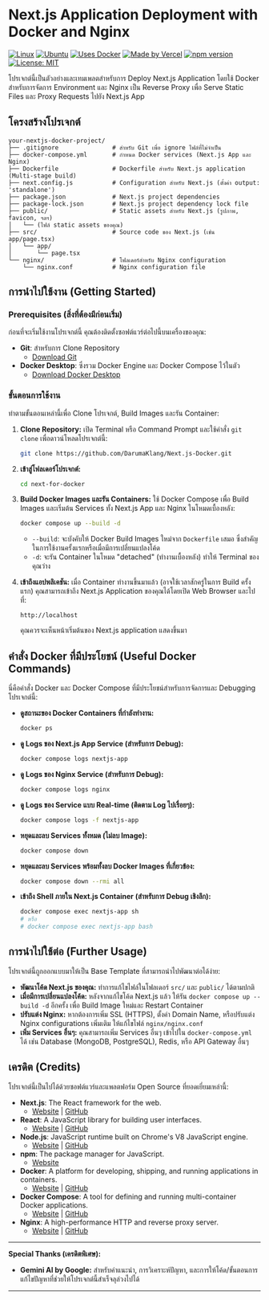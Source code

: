 # Next.js Application Deployment with Docker and Nginx

[![Linux](https://img.shields.io/badge/OS-Linux-FCC624?style=flat-square&logo=linux&logoColor=black)](https://www.linux.org/)
[![Ubuntu](https://img.shields.io/badge/Ubuntu-24.04-E95420?logo=ubuntu&logoColor=white&style=flat-square)](https://ubuntu.com/)
[![Uses Docker](https://img.shields.io/badge/Uses-Docker-blue?style=flat-square&logo=docker&logoColor=white)](https://www.docker.com/)
[![Made by Vercel](https://img.shields.io/badge/MADE%20BY-VERCEL-black?style=flat-square)](https://vercel.com/)
[![npm version](https://img.shields.io/badge/npm-V15.3.3-blue?style=flat-square)](https://www.npmjs.com/package/your-package-name)
[![License: MIT](https://img.shields.io/badge/License-MIT-green?style=flat-square)](https://opensource.org/licenses/MIT)

โปรเจกต์นี้เป็นตัวอย่างและเทมเพลตสำหรับการ Deploy Next.js Application โดยใช้ Docker สำหรับการจัดการ Environment และ Nginx เป็น Reverse Proxy เพื่อ Serve Static Files และ Proxy Requests ไปยัง Next.js App

## โครงสร้างโปรเจกต์

```
your-nextjs-docker-project/
├── .gitignore               # สำหรับ Git เพื่อ ignore ไฟล์ที่ไม่จำเป็น
├── docker-compose.yml       # กำหนด Docker services (Next.js App และ Nginx)
├── Dockerfile               # Dockerfile สำหรับ Next.js application (Multi-stage build)
├── next.config.js           # Configuration สำหรับ Next.js (ตั้งค่า output: 'standalone')
├── package.json             # Next.js project dependencies
├── package-lock.json        # Next.js project dependency lock file
├── public/                  # Static assets สำหรับ Next.js (รูปภาพ, favicon, ฯลฯ)
│   └── (ไฟล์ static assets ของคุณ)
├── src/                     # Source code ของ Next.js (เช่น app/page.tsx)
│   └── app/
│       └── page.tsx
└── nginx/                   # โฟลเดอร์สำหรับ Nginx configuration
    └── nginx.conf           # Nginx configuration file
```

## การนำไปใช้งาน (Getting Started)

### Prerequisites (สิ่งที่ต้องมีก่อนเริ่ม)

ก่อนที่จะเริ่มใช้งานโปรเจกต์นี้ คุณต้องติดตั้งซอฟต์แวร์ต่อไปนี้บนเครื่องของคุณ:

* **Git**: สำหรับการ Clone Repository
    * [Download Git](https://git-scm.com/downloads)
* **Docker Desktop**: ซึ่งรวม Docker Engine และ Docker Compose ไว้ในตัว
    * [Download Docker Desktop](https://www.docker.com/products/docker-desktop)

### ขั้นตอนการใช้งาน

ทำตามขั้นตอนเหล่านี้เพื่อ Clone โปรเจกต์, Build Images และรัน Container:

1.  **Clone Repository:**
    เปิด Terminal หรือ Command Prompt และใช้คำสั่ง `git clone` เพื่อดาวน์โหลดโปรเจกต์นี้:

    ```bash
    git clone https://github.com/DarumaKlang/Next.js-Docker.git
    ```

2.  **เข้าสู่โฟลเดอร์โปรเจกต์:**

    ```bash
    cd next-for-docker
    ```

3.  **Build Docker Images และรัน Containers:**
    ใช้ Docker Compose เพื่อ Build Images และเริ่มต้น Services ทั้ง Next.js App และ Nginx ในโหมดเบื้องหลัง:

    ```bash
    docker compose up --build -d
    ```
    * `--build`: จะบังคับให้ Docker Build Images ใหม่จาก `Dockerfile` เสมอ ซึ่งสำคัญในการใช้งานครั้งแรกหรือเมื่อมีการเปลี่ยนแปลงโค้ด
    * `-d`: จะรัน Container ในโหมด "detached" (ทำงานเบื้องหลัง) ทำให้ Terminal ของคุณว่าง

4.  **เข้าถึงแอปพลิเคชัน:**
    เมื่อ Container ทำงานขึ้นมาแล้ว (อาจใช้เวลาสักครู่ในการ Build ครั้งแรก) คุณสามารถเข้าถึง Next.js Application ของคุณได้โดยเปิด Web Browser และไปที่:

    ```
    http://localhost
    ```

    คุณควรจะเห็นหน้าเริ่มต้นของ Next.js application แสดงขึ้นมา

## คำสั่ง Docker ที่มีประโยชน์ (Useful Docker Commands)

นี่คือคำสั่ง Docker และ Docker Compose ที่มีประโยชน์สำหรับการจัดการและ Debugging โปรเจกต์นี้:

* **ดูสถานะของ Docker Containers ที่กำลังทำงาน:**
    ```bash
    docker ps
    ```

* **ดู Logs ของ Next.js App Service (สำหรับการ Debug):**
    ```bash
    docker compose logs nextjs-app
    ```

* **ดู Logs ของ Nginx Service (สำหรับการ Debug):**
    ```bash
    docker compose logs nginx
    ```

* **ดู Logs ของ Service แบบ Real-time (ติดตาม Log ไปเรื่อยๆ):**
    ```bash
    docker compose logs -f nextjs-app
    ```

* **หยุดและลบ Services ทั้งหมด (ไม่ลบ Image):**
    ```bash
    docker compose down
    ```

* **หยุดและลบ Services พร้อมทั้งลบ Docker Images ที่เกี่ยวข้อง:**
    ```bash
    docker compose down --rmi all
    ```

* **เข้าถึง Shell ภายใน Next.js Container (สำหรับการ Debug เชิงลึก):**
    ```bash
    docker compose exec nextjs-app sh
    # หรือ
    # docker compose exec nextjs-app bash
    ```

## การนำไปใช้ต่อ (Further Usage)

โปรเจกต์นี้ถูกออกแบบมาให้เป็น Base Template ที่สามารถนำไปพัฒนาต่อได้ง่าย:

* **พัฒนาโค้ด Next.js ของคุณ:** ทำการแก้ไขไฟล์ในโฟลเดอร์ `src/` และ `public/` ได้ตามปกติ
* **เมื่อมีการเปลี่ยนแปลงโค้ด:** หลังจากแก้ไขโค้ด Next.js แล้ว ให้รัน `docker compose up --build -d` อีกครั้ง เพื่อ Build Image ใหม่และ Restart Container
* **ปรับแต่ง Nginx:** หากต้องการเพิ่ม SSL (HTTPS), ตั้งค่า Domain Name, หรือปรับแต่ง Nginx configurations เพิ่มเติม ให้แก้ไขไฟล์ `nginx/nginx.conf`
* **เพิ่ม Services อื่นๆ:** คุณสามารถเพิ่ม Services อื่นๆ เข้าไปใน `docker-compose.yml` ได้ เช่น Database (MongoDB, PostgreSQL), Redis, หรือ API Gateway อื่นๆ

## เครดิต (Credits)

โปรเจกต์นี้เป็นไปได้ด้วยซอฟต์แวร์และแพลตฟอร์ม Open Source ที่ยอดเยี่ยมเหล่านี้:

* **Next.js**: The React framework for the web.
    * [Website](https://nextjs.org/) | [GitHub](https://github.com/vercel/next.js)
* **React**: A JavaScript library for building user interfaces.
    * [Website](https://react.dev/) | [GitHub](https://github.com/facebook/react)
* **Node.js**: JavaScript runtime built on Chrome's V8 JavaScript engine.
    * [Website](https://nodejs.org/) | [GitHub](https://github.com/nodejs/node)
* **npm**: The package manager for JavaScript.
    * [Website](https://www.npmjs.com/)
* **Docker**: A platform for developing, shipping, and running applications in containers.
    * [Website](https://www.docker.com/) | [GitHub](https://github.com/docker)
* **Docker Compose**: A tool for defining and running multi-container Docker applications.
    * [Website](https://docs.docker.com/compose/) | [GitHub](https://github.com/docker/compose)
* **Nginx**: A high-performance HTTP and reverse proxy server.
    * [Website](https://nginx.org/) | [GitHub](https://github.com/nginx)

---

**Special Thanks (เครดิตพิเศษ):**

* **Gemini AI by Google:** สำหรับคำแนะนำ, การวิเคราะห์ปัญหา, และการให้โค้ด/ขั้นตอนการแก้ไขปัญหาที่ช่วยให้โปรเจกต์นี้สำเร็จลุล่วงไปได้

---
